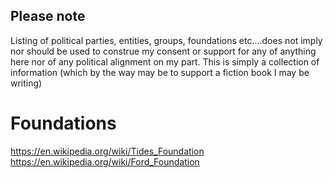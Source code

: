 ## Please note
Listing of political parties, entities, groups, foundations etc....does not imply nor should be used to construe my consent or support for any of anything here nor of any political alignment on my part.  This is simply a collection of information (which by the way may be to support a fiction book I may be writing)

# Foundations
https://en.wikipedia.org/wiki/Tides_Foundation  
https://en.wikipedia.org/wiki/Ford_Foundation
